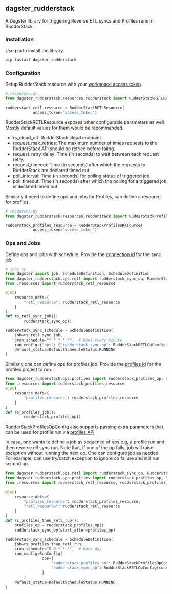 ## dagster_rudderstack

A Dagster library for triggering Reverse ETL syncs and Profiles runs in RudderStack.

### Installation

Use pip to install the library.

```bash
pip install dagster_rudderstack
```

### Configuration
Setup RudderStack resource with your [workspace access token](https://www.rudderstack.com/docs/dashboard-guides/personal-access-token/).

```python
# resources.py
from dagster_rudderstack.resources.rudderstack import RudderStackRETLResource

rudderstack_retl_resource = RudderStackRETLResource(
            access_token="access_token")
```
RudderStackRETLResource exposes other configurable parameters as well. Mostly default values for them would be recommended.
* rs_cloud_url: RudderStack cloud endpoint.
* request_max_retries: The maximum number of times requests to the RudderStack API should be retried before failng.
* request_retry_delay: Time (in seconds) to wait between each request retry.
* request_timeout: Time (in seconds) after which the requests to RudderStack are declared timed out.
* poll_interval: Time (in seconds) for polling status of triggered job.
* poll_timeout: Time (in seconds) after which the polling for a triggered job is declared timed out.

Similarly if need to define ops and jobs for Profiles, can define a resource for profiles.
```python
# resources.py
from dagster_rudderstack.resources.rudderstack import RudderStackProfilesResource

rudderstack_profiles_resource = RudderStackProfilesResource(
            access_token="access_token")

```
    
### Ops and Jobs

Define ops and jobs with schedule. Provide the [connection id](https://www.rudderstack.com/docs/sources/reverse-etl/airflow-provider/#where-can-i-find-the-connection-id-for-my-reverse-etl-connection) for the sync job
```python
# jobs.py
from dagster import job, ScheduleDefinition, ScheduleDefinition
from dagster_rudderstack.ops.retl import rudderstack_sync_op, RudderStackRETLOpConfig
from .resources import rudderstack_retl_resource

@job(
    resource_defs={
        "retl_resource": rudderstack_retl_resource
    }
)
def rs_retl_sync_job():
        rudderstack_sync_op()

rudderstack_sync_schedule = ScheduleDefinition(
    job=rs_retl_sync_job,
    cron_schedule="* * * * *",  # Runs every minute
    run_config={"ops": {"rudderstack_sync_op": RudderStackRETLOpConfig(connection_id="connection_id")}},
    default_status=DefaultScheduleStatus.RUNNING
)
```

Similarly one can define ops for profiles job. Provide the [profiles id](https://www.rudderstack.com/docs/api/profiles-api/#run-project) for the profiles project to run.
```python
from dagster_rudderstack.ops.profiles import rudderstack_profiles_op, RudderStackProfilesOpConfig
from .resources import rudderstack_profiles_resource
@job(
    resource_defs={
        "profiles_resource": rudderstack_profiles_resource
    }
)
def rs_profiles_job():
        rudderstack_profiles_op()

```

RudderStackProfilesOpConfig also supports passing extra parameters that can be used for profile run via [profiles API](https://www.rudderstack.com/docs/api/profiles-api/)

In case, one wants to define a job as sequence of ops e.g, a profile run and then reverse etl sync run. Note that, if one of the op fails, job will raise exception without running the next op. One can configure job as needed. For example, can use try/catch exception to ignore op failure and still run second op.
```python
from dagster_rudderstack.ops.retl import rudderstack_sync_op, RudderStackRETLOpConfig
from dagster_rudderstack.ops.profiles import rudderstack_profiles_op, RudderStackProfilesOpConfig
from .resources import rudderstack_retl_resource, rudderstack_profiles_resource

@job(
    resource_defs={
        "profiles_resource": rudderstack_profiles_resource,
        "retl_resource": rudderstack_retl_resource
    }
)
def rs_profiles_then_retl_run():
    profiles_op = rudderstack_profiles_op()
    rudderstack_sync_op(start_after=profiles_op)

rudderstack_sync_schedule = ScheduleDefinition(
    job=rs_profiles_then_retl_run,
    cron_schedule="0 0 * * *",  # Runs day
    run_config=RunConfig(
                ops={
                    "rudderstack_profiles_op": RudderStackProfilesOpConfig(profile_id="profile_id", parameters=[<add list of optional parameters>]),
                    "rudderstack_sync_op": RudderStackRETLOpConfig(connection_id="connection_id"),
                }
        )    
    default_status=DefaultScheduleStatus.RUNNING
)
```